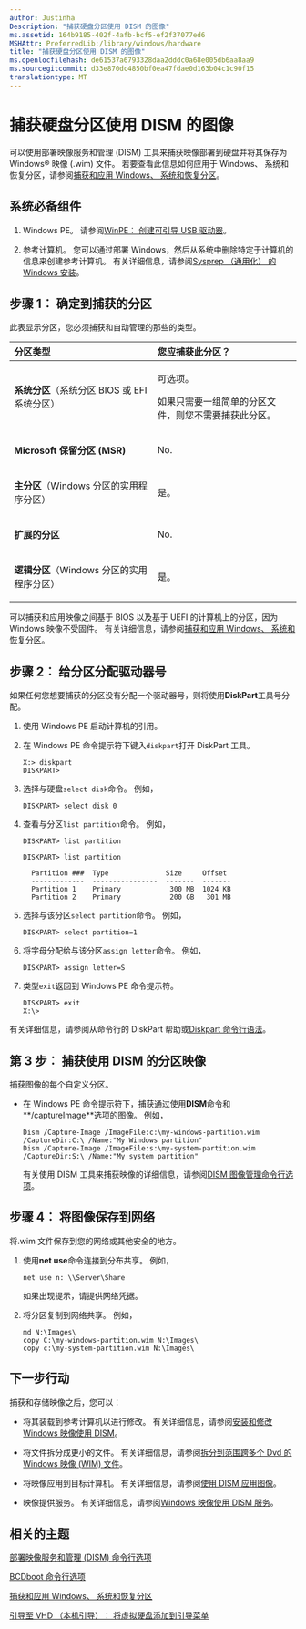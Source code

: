 ```yaml
---
author: Justinha
Description: "捕获硬盘分区使用 DISM 的图像"
ms.assetid: 164b9185-402f-4afb-bcf5-ef2f37077ed6
MSHAttr: PreferredLib:/library/windows/hardware
title: "捕获硬盘分区使用 DISM 的图像"
ms.openlocfilehash: de61537a6793328daa2dddc0a68e005db6aa8aa9
ms.sourcegitcommit: d33e870dc4850bf0ea47fdae0d163b04c1c90f15
translationtype: MT
---
```

# <a name="capture-images-of-hard-disk-partitions-using-dism"></a>捕获硬盘分区使用 DISM 的图像


可以使用部署映像服务和管理 (DISM) 工具来捕获映像部署到硬盘并将其保存为 Windows® 映像 (.wim) 文件。 若要查看此信息如何应用于 Windows、 系统和恢复分区，请参阅[捕获和应用 Windows、 系统和恢复分区](capture-and-apply-windows-system-and-recovery-partitions.md)。

## <a name="span-idprerequisitesspanspan-idprerequisitesspanspan-idprerequisitesspanprerequisites"></a><span id="Prerequisites"></span><span id="prerequisites"></span><span id="PREREQUISITES"></span>系统必备组件


1.  Windows PE。 请参阅[WinPE︰ 创建可引导 USB 驱动器](winpe-create-usb-bootable-drive.md)。

2.  参考计算机。 您可以通过部署 Windows，然后从系统中删除特定于计算机的信息来创建参考计算机。 有关详细信息，请参阅[Sysprep （通用化） 的 Windows 安装](sysprep--generalize--a-windows-installation.md)。

## <a name="span-idstep1determiningwhichpartitionstocapturespanspan-idstep1determiningwhichpartitionstocapturespanspan-idstep1determiningwhichpartitionstocapturespanstep-1-determining-which-partitions-to-capture"></a><span id="Step_1__Determining_Which_Partitions_to_Capture"></span><span id="step_1__determining_which_partitions_to_capture"></span><span id="STEP_1__DETERMINING_WHICH_PARTITIONS_TO_CAPTURE"></span>步骤 1︰ 确定到捕获的分区


此表显示分区，您必须捕获和自动管理的那些的类型。

<table>
<colgroup>
<col width="50%" />
<col width="50%" />
</colgroup>
<thead>
<tr class="header">
<th align="left">分区类型</th>
<th align="left">您应捕获此分区？</th>
</tr>
</thead>
<tbody>
<tr class="odd">
<td align="left"><p><strong>系统分区</strong>（系统分区 BIOS 或 EFI 系统分区）</p></td>
<td align="left"><p>可选项。</p>
<p>如果只需要一组简单的分区文件，则您不需要捕获此分区。</p></td>
</tr>
<tr class="even">
<td align="left"><p><strong>Microsoft 保留分区 (MSR)</strong></p></td>
<td align="left"><p>No.</p></td>
</tr>
<tr class="odd">
<td align="left"><p><strong>主分区</strong>（Windows 分区的实用程序分区）</p></td>
<td align="left"><p>是。</p></td>
</tr>
<tr class="even">
<td align="left"><p><strong>扩展的分区</strong></p></td>
<td align="left"><p>No.</p></td>
</tr>
<tr class="odd">
<td align="left"><p><strong>逻辑分区</strong>（Windows 分区的实用程序分区）</p></td>
<td align="left"><p>是。</p></td>
</tr>
</tbody>
</table>

 

可以捕获和应用映像之间基于 BIOS 以及基于 UEFI 的计算机上的分区，因为 Windows 映像不受固件。 有关详细信息，请参阅[捕获和应用 Windows、 系统和恢复分区](capture-and-apply-windows-system-and-recovery-partitions.md)。

## <a name="span-idstep2assigndriveletterstopartitionsspanspan-idstep2assigndriveletterstopartitionsspanspan-idstep2assigndriveletterstopartitionsspanstep-2-assign-drive-letters-to-partitions"></a><span id="Step_2__Assign_Drive_Letters_to_Partitions"></span><span id="step_2__assign_drive_letters_to_partitions"></span><span id="STEP_2__ASSIGN_DRIVE_LETTERS_TO_PARTITIONS"></span>步骤 2︰ 给分区分配驱动器号


如果任何您想要捕获的分区没有分配一个驱动器号，则将使用**DiskPart**工具号分配。

1.  使用 Windows PE 启动计算机的引用。

2.  在 Windows PE 命令提示符下键入`diskpart`打开 DiskPart 工具。

    ``` syntax
    X:> diskpart
    DISKPART>
    ```

3.  选择与硬盘`select disk`命令。 例如，

    ``` syntax
    DISKPART> select disk 0
    ```

4.  查看与分区`list partition`命令。 例如，

    ``` syntax
    DISKPART> list partition

    DISKPART> list partition

      Partition ###  Type              Size     Offset
      -------------  ----------------  -------  -------
      Partition 1    Primary            300 MB  1024 KB
      Partition 2    Primary            200 GB   301 MB
    ```

5.  选择与该分区`select partition`命令。 例如，

    ``` syntax
    DISKPART> select partition=1
    ```

6.  将字母分配给与该分区`assign letter`命令。 例如，

    ``` syntax
    DISKPART> assign letter=S
    ```

7.  类型`exit`返回到 Windows PE 命令提示符。

    ``` syntax
    DISKPART> exit
    X:\>
    ```

有关详细信息，请参阅从命令行的 DiskPart 帮助或[Diskpart 命令行语法](http://go.microsoft.com/fwlink/?LinkId=128458)。

## <a name="span-idstep3capturepartitionimagesusingdismspanspan-idstep3capturepartitionimagesusingdismspanspan-idstep3capturepartitionimagesusingdismspanstep-3-capture-partition-images-using-dism"></a><span id="Step_3__Capture_Partition_Images_using_DISM"></span><span id="step_3__capture_partition_images_using_dism"></span><span id="STEP_3__CAPTURE_PARTITION_IMAGES_USING_DISM"></span>第 3 步︰ 捕获使用 DISM 的分区映像


捕获图像的每个自定义分区。

-   在 Windows PE 命令提示符下，捕获通过使用**DISM**命令和**/captureImage**选项的图像。 例如，

    ``` syntax
    Dism /Capture-Image /ImageFile:c:\my-windows-partition.wim /CaptureDir:C:\ /Name:"My Windows partition"
    Dism /Capture-Image /ImageFile:s:\my-system-partition.wim /CaptureDir:S:\ /Name:"My system partition"
    ```

    有关使用 DISM 工具来捕获映像的详细信息，请参阅[DISM 图像管理命令行选项](dism-image-management-command-line-options-s14.md)。

## <a name="span-idstep4saveimagestothenetworkspanspan-idstep4saveimagestothenetworkspanspan-idstep4saveimagestothenetworkspanstep-4-save-images-to-the-network"></a><span id="Step_4__Save_Images_to_the_Network"></span><span id="step_4__save_images_to_the_network"></span><span id="STEP_4__SAVE_IMAGES_TO_THE_NETWORK"></span>步骤 4︰ 将图像保存到网络


将.wim 文件保存到您的网络或其他安全的地方。

1.  使用**net use**命令连接到分布共享。 例如，

    ``` syntax
    net use n: \\Server\Share
    ```

    如果出现提示，请提供网络凭据。

2.  将分区复制到网络共享。 例如，

    ``` syntax
    md N:\Images\
    copy C:\my-windows-partition.wim N:\Images\
    copy c:\my-system-partition.wim N:\Images\
    ```

## <a name="span-idnextstepsspanspan-idnextstepsspanspan-idnextstepsspannext-steps"></a><span id="Next_Steps"></span><span id="next_steps"></span><span id="NEXT_STEPS"></span>下一步行动


捕获和存储映像之后，您可以︰

-   将其装载到参考计算机以进行修改。 有关详细信息，请参阅[安装和修改 Windows 映像使用 DISM](mount-and-modify-a-windows-image-using-dism.md)。

-   将文件拆分成更小的文件。 有关详细信息，请参阅[拆分到范围跨多个 Dvd 的 Windows 映像 (WIM) 文件](split-a-windows-image--wim--file-to-span-across-multiple-dvds.md)。

-   将映像应用到目标计算机。 有关详细信息，请参阅[使用 DISM 应用图像](apply-images-using-dism.md)。

-   映像提供服务。 有关详细信息，请参阅[Windows 映像使用 DISM 服务](service-a-windows-image-using-dism.md)。

## <a name="span-idrelatedtopicsspanrelated-topics"></a><span id="related_topics"></span>相关的主题


[部署映像服务和管理 (DISM) 命令行选项](deployment-image-servicing-and-management--dism--command-line-options.md)

[BCDboot 命令行选项](bcdboot-command-line-options-techref-di.md)

[捕获和应用 Windows、 系统和恢复分区](capture-and-apply-windows-system-and-recovery-partitions.md)

[引导至 VHD （本机引导）︰ 将虚拟硬盘添加到引导菜单](boot-to-vhd--native-boot--add-a-virtual-hard-disk-to-the-boot-menu.md)

 

 






